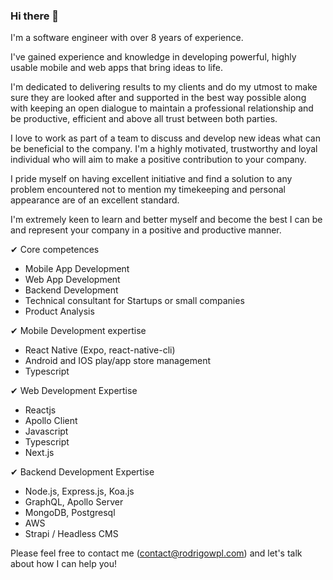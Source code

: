 ### Hi there 👋

I'm a software engineer with over 8 years of experience.

I've gained experience and knowledge in developing powerful, highly usable mobile and web apps that bring ideas to life.

I'm dedicated to delivering results to my clients and do my utmost to make sure they are looked after and supported in the best way possible along with keeping an open dialogue to maintain a professional relationship and be productive, efficient and above all trust between both parties.

I love to work as part of a team to discuss and develop new ideas what can be beneficial to the company. I'm a highly motivated, trustworthy and loyal individual who will aim to make a positive contribution to your company.

I pride myself on having excellent initiative and find a solution to any problem encountered not to mention my timekeeping and personal appearance are of an excellent standard.

I'm extremely keen to learn and better myself and become the best I can be and represent your company in a positive and productive manner.

✔︎ Core competences
- Mobile App Development
- Web App Development
- Backend Development
- Technical consultant for Startups or small companies
- Product Analysis

✔︎ Mobile Development expertise
- React Native (Expo, react-native-cli)
- Android and IOS play/app store management
- Typescript

✔︎ Web Development Expertise
- Reactjs
- Apollo Client
- Javascript
- Typescript
- Next.js

✔︎ Backend Development Expertise
- Node.js, Express.js, Koa.js
- GraphQL, Apollo Server
- MongoDB, Postgresql
- AWS
- Strapi / Headless CMS

Please feel free to contact me (contact@rodrigowpl.com) and let's talk about how I can help you!

